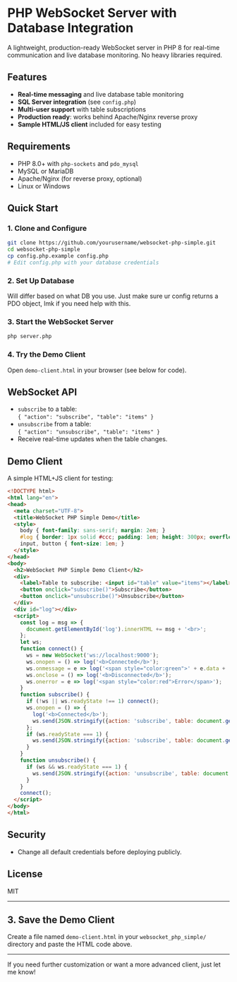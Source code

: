 # PHP WebSocket Server with Database Integration

A lightweight, production-ready WebSocket server in PHP 8 for real-time communication and live database monitoring. No heavy libraries required.

## Features

- **Real-time messaging** and live database table monitoring
- **SQL Server integration** (see `config.php`)
- **Multi-user support** with table subscriptions
- **Production ready**: works behind Apache/Nginx reverse proxy
- **Sample HTML/JS client** included for easy testing

## Requirements

- PHP 8.0+ with `php-sockets` and `pdo_mysql`
- MySQL or MariaDB
- Apache/Nginx (for reverse proxy, optional)
- Linux or Windows

## Quick Start

### 1. Clone and Configure

```bash
git clone https://github.com/yourusername/websocket-php-simple.git
cd websocket-php-simple
cp config.php.example config.php
# Edit config.php with your database credentials
```

### 2. Set Up Database

Will differ based on what DB you use. Just make sure ur config returns a PDO object, lmk if you need help with this.

### 3. Start the WebSocket Server

```bash
php server.php
```

### 4. Try the Demo Client

Open `demo-client.html` in your browser (see below for code).

## WebSocket API

- `subscribe` to a table:  
  `{ "action": "subscribe", "table": "items" }`
- `unsubscribe` from a table:  
  `{ "action": "unsubscribe", "table": "items" }`
- Receive real-time updates when the table changes.

## Demo Client

A simple HTML+JS client for testing:

```html
<!DOCTYPE html>
<html lang="en">
<head>
  <meta charset="UTF-8">
  <title>WebSocket PHP Simple Demo</title>
  <style>
    body { font-family: sans-serif; margin: 2em; }
    #log { border: 1px solid #ccc; padding: 1em; height: 300px; overflow-y: auto; background: #f9f9f9; }
    input, button { font-size: 1em; }
  </style>
</head>
<body>
  <h2>WebSocket PHP Simple Demo Client</h2>
  <div>
    <label>Table to subscribe: <input id="table" value="items"></label>
    <button onclick="subscribe()">Subscribe</button>
    <button onclick="unsubscribe()">Unsubscribe</button>
  </div>
  <div id="log"></div>
  <script>
    const log = msg => {
      document.getElementById('log').innerHTML += msg + '<br>';
    };
    let ws;
    function connect() {
      ws = new WebSocket('ws://localhost:9000');
      ws.onopen = () => log('<b>Connected</b>');
      ws.onmessage = e => log('<span style="color:green">' + e.data + '</span>');
      ws.onclose = () => log('<b>Disconnected</b>');
      ws.onerror = e => log('<span style="color:red">Error</span>');
    }
    function subscribe() {
      if (!ws || ws.readyState !== 1) connect();
      ws.onopen = () => {
        log('<b>Connected</b>');
        ws.send(JSON.stringify({action: 'subscribe', table: document.getElementById('table').value}));
      };
      if (ws.readyState === 1) {
        ws.send(JSON.stringify({action: 'subscribe', table: document.getElementById('table').value}));
      }
    }
    function unsubscribe() {
      if (ws && ws.readyState === 1) {
        ws.send(JSON.stringify({action: 'unsubscribe', table: document.getElementById('table').value}));
      }
    }
    connect();
  </script>
</body>
</html>
```

## Security

- Change all default credentials before deploying publicly.

## License

MIT

---

## 3. Save the Demo Client

Create a file named `demo-client.html` in your `websocket_php_simple/` directory and paste the HTML code above.

---

If you need further customization or want a more advanced client, just let me know!

